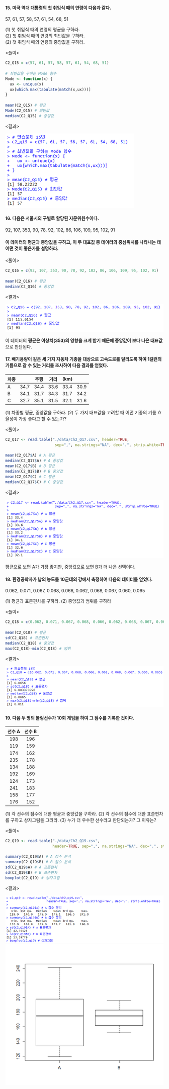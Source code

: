 #### 15. 미국 역대 대통령의 첫 취임식 때의 연령이 다음과 같다.  
57, 61, 57, 58, 57, 61, 54, 68, 51

(1) 첫 취임식 때의 연령의 평균을 구하라.  
(2) 첫 취임식 때의 연령의 최빈값을 구하라.  
(2) 첫 취임식 때의 연령의 중앙값을 구하라.  

<풀이>
``` R
C2_Q15 = c(57, 61, 57, 58, 57, 61, 54, 68, 51)

# 최빈값을 구하는 Mode 함수
Mode <- function(x) {
  ux <- unique(x)
  ux[which.max(tabulate(match(x,ux)))]
}

mean(C2_Q15) # 평균
Mode(C2_Q15) # 최빈값
median(C2_Q15) # 중앙값
```

<결과>

<img src="./img/Ch2-Q15.png">

#### 16. 다음은 서울시의 구별로 할당된 자문위원수이다.  
92, 107, 353, 90, 78, 92, 102, 86, 106, 109, 95, 102, 91  
#### 이 데이터의 평균과 중앙값을 구하고, 이 두 대표값 중 데이터의 중심위치를 나타내는 데 어떤 것이 좋은가를 설명하라.

<풀이>
``` R
C2_Q16 = c(92, 107, 353, 90, 78, 92, 102, 86, 106, 109, 95, 102, 91)

mean(C2_Q16) # 평균
median(C2_Q16) # 중앙값
```

<결과>

<img src="./img/Ch2-Q16.png">

이 데이터의 **평균은 이상치(353)의 영향을 크게 받기 때문에 중앙값이 보다 나은 대표값**으로 판단된다.

#### 17. 배기용량이 같은 세 가지 자동차 기종을 대상으로 고속도로를 달리도록 하여 1갤런의 기름으로 갈 수 있는 거리를 조사하여 다음 결과를 얻었다.

|차종|   |주행|거리|(km) | |
|----|---|---|-----------|---|---|
|A|34.7|34.4|33.6|33.4|30.9|
|B|34.1|31.7|34.3|31.7|34.2|
|C|32.7|35.1|31.5|32.1|31.6|

(1) 차종별 평균, 중앙값을 구하라.
(2) 두 가지 대표값을 고려할 때 어떤 기종의 기름 효율성이 가장 좋다고 할 수 있는가?

<풀이>
``` R
C2_Q17 <- read.table("./data/Ch2_Q17.csv", header=TRUE, 
                      sep=",", na.strings="NA", dec=".", strip.white=TRUE)

mean(C2_Q17$A) # A 평균
median(C2_Q17$A) # A 중앙값
mean(C2_Q17$B) # B 평균
median(C2_Q17$B) # B 중앙값
mean(C2_Q17$C) # C 평균
median(C2_Q17$C) # C 중앙값
```

<결과>

<img src="./img/Ch2-Q17.png">

평균으로 보면 A가 가장 좋지만, 중앙값으로 보면 B가 더 나은 선택이다.

#### 18. 환경공학자가 납의 농도를 10군데의 강에서 측정하여 다음의 데이터를 얻었다.
0.062, 0.071, 0.067, 0.068, 0.066, 0.062, 0.068, 0.067, 0.060, 0.065

(1) 평균과 표준편차를 구하라.
(2) 중앙값과 범위를 구하라

<풀이>
``` R
C2_Q18 = c(0.062, 0.071, 0.067, 0.068, 0.066, 0.062, 0.068, 0.067, 0.060, 0.065)

mean(C2_Q18) # 평균
sd(C2_Q18) # 표준편차
median(C2_Q18) # 중앙값
max(C2_Q18)-min(C2_Q18) # 범위
```

<결과>

<img src="./img/Ch2-Q18.png">

#### 19. 다음 두 명의 볼링선수가 10회 게임을 하여 그 점수를 기록한 것이다.

| 선수 A | 선수 B |
|:------:|:------:|
|198|196|
|119|159|
|174|162|
|235|178|
|134|188|
|192|169|
|124|173|
|241|183|
|158|177|
|176|152|

(1) 각 선수의 점수에 대한 평균과 중앙값을 구하라.
(2) 각 선수의 점수에 대한 표준편차를 구하고 상자그림을 그려라.
(3) 누가 더 우수한 선수라고 판단되는가? 그 이유는?

<풀이>
``` R
C2_Q19 <- read.table("./data/Ch2_Q19.csv", 
                     header=TRUE, sep=",", na.strings="NA", dec=".", strip.white=TRUE)

summary(C2_Q19$A) # A 점수 분석
summary(C2_Q19$B) # B 점수 분석
sd(C2_Q19$A) # A 표준편차
sd(C2_Q19$B) # B 표준편차
boxplot(C2_Q19) # 상자그림
```

<결과>

<img src="./img/Ch2-Q19.png">
<img src="./img/Ch2-Q19-2.png">


